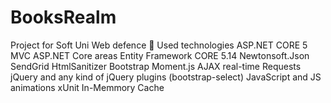 # BooksRealm
 Project for Soft Uni Web defence
🔨 Used technologies
ASP.NET CORE 5 MVC
ASP.NET Core areas
Entity Framework CORE 5.14
Newtonsoft.Json
SendGrid
HtmlSanitizer
Bootstrap
Moment.js
AJAX real-time Requests
jQuery and any kind of jQuery plugins (bootstrap-select)
JavaScript and JS animations
xUnit
In-Memmory Cache

